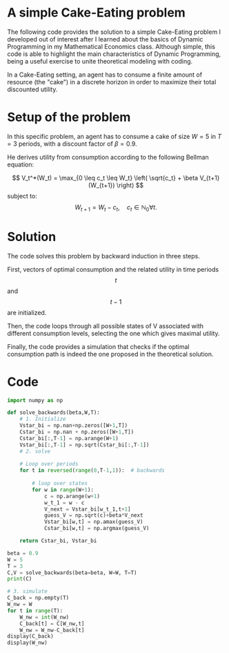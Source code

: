 # **A simple Cake-Eating problem**
The following code provides the solution to a simple Cake-Eating problem I developed out of interest after I learned about the 
basics of Dynamic Programming in my Mathematical Economics class. Although simple, this code is able to highlight the main characteristics of Dynamic Programming, being a useful exercise to unite theoretical modeling with coding. 

In a Cake-Eating setting, an agent has to consume a finite amount of resource (the "cake") in 
a discrete horizon in order to maximize their total discounted utility. 

# **Setup of the problem**
In this specific problem, an agent has to consume a cake of size $W=5$ in $T=3$ periods,
with a discount factor of $\beta=0.9$. 

He derives utility from consumption according to the following Bellman equation:

$$
V_t^*(W_t) = \max_{0 \leq c_t \leq W_t} \left( \sqrt{c_t} + \beta V_{t+1}(W_{t+1}) \right)
$$
subject to:
$$
W_{t+1} = W_t - c_t, \quad c_t \in \mathbb{N}_0 \forall t.
$$

# **Solution**
The code solves this problem by backward induction in three steps.

First, vectors of  optimal consumption and the related utility in time periods $$t$$ and $$t - 1$$ are initialized.

Then, the code loops through all possible states of V associated with different consumption levels, selecting the one which gives maximal utility. 

Finally, the code provides a simulation that checks if the optimal consumption path is indeed the one proposed in the theoretical solution.


# **Code**

```python
import numpy as np

def solve_backwards(beta,W,T):
    # 1. Initialize
    Vstar_bi = np.nan+np.zeros([W+1,T])
    Cstar_bi = np.nan + np.zeros([W+1,T])
    Cstar_bi[:,T-1] = np.arange(W+1) 
    Vstar_bi[:,T-1] = np.sqrt(Cstar_bi[:,T-1])
    # 2. solve
    
    # Loop over periods
    for t in reversed(range(0,T-1,1)):  # backwards  
    
        # loop over states
        for w in range(W+1):
            c = np.arange(w+1)
            w_t_1 = w - c
            V_next = Vstar_bi[w_t_1,t+1]
            guess_V = np.sqrt(c)+beta*V_next
            Vstar_bi[w,t] = np.amax(guess_V)
            Cstar_bi[w,t] = np.argmax(guess_V)

    return Cstar_bi, Vstar_bi

beta = 0.9
W = 5
T = 3
C,V = solve_backwards(beta=beta, W=W, T=T)
print(C)

# 3. simulate
C_back = np.empty(T)
W_nw = W
for t in range(T):
    W_nw = int(W_nw)  
    C_back[t] = C[W_nw,t]  
    W_nw = W_nw-C_back[t]
display(C_back)
display(W_nw)



